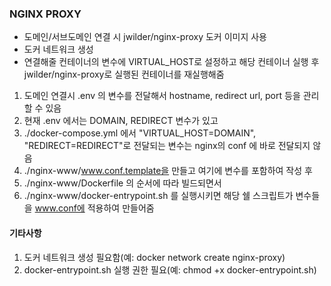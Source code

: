 ### NGINX PROXY
* 도메인/서브도메인 연결 시 jwilder/nginx-proxy 도커 이미지 사용
* 도커 네트워크 생성
* 연결해줄 컨테이너의 변수에 VIRTUAL_HOST로 설정하고 해당 컨테이너 실행 후 jwilder/nginx-proxy로 실행된 컨테이너를 재실행해줌

1. 도메인 연결시 .env 의 변수를 전달해서 hostname, redirect url, port 등을 관리할 수 있음
2. 현재 .env 에서는 DOMAIN, REDIRECT 변수가 있고
3. ./docker-compose.yml 에서 "VIRTUAL_HOST=DOMAIN", "REDIRECT=REDIRECT"로 전달되는 변수는 nginx의 conf 에 바로 전달되지 않음
4. ./nginx-www/www.conf.template을 만들고 여기에 변수를 포함하여 작성 후
5. ./nginx-www/Dockerfile 의 순서에 따라 빌드되면서
6. ./nginx-www/docker-entrypoint.sh 를 실행시키면 해당 쉘 스크립트가 변수들을 www.conf에 적용하여 만들어줌

#### 기타사항
1. 도커 네트워크 생성 필요함(예: docker network create nginx-proxy)
2. docker-entrypoint.sh 실행 권한 필요(예: chmod +x docker-entrypoint.sh)